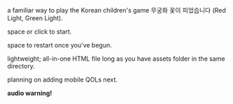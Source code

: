 a familiar way to play the Korean children's game 무궁화 꽃이 피었습니다 (Red Light, Green Light). 

space or click to start.

space to restart once you've begun.

lightweight; all-in-one HTML file long as you have assets folder in the same directory.

planning on adding mobile QOLs next.

**audio warning!**
